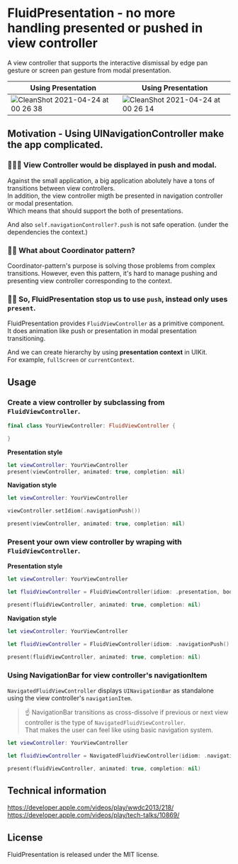 # FluidPresentation - no more handling presented or pushed in view controller

A view controller that supports the interactive dismissal by edge pan gesture or screen pan gesture from modal presentation.

| Using Presentation | Using Presentation |
|---|---|
|![CleanShot 2021-04-24 at 00 26 38](https://user-images.githubusercontent.com/1888355/115894190-f2778900-a493-11eb-8795-3dcaddc6f380.gif)|![CleanShot 2021-04-24 at 00 26 14](https://user-images.githubusercontent.com/1888355/115894209-f7d4d380-a493-11eb-89a7-fad3eddf0433.gif)|


## Motivation - Using UINavigationController make the app complicated.

### 🤷🏻‍♂️ View Controller would be displayed in push and modal.

Against the small application, a big application abolutely have a tons of transitions between view controllers.  
In addition, the view controller migth be presented in navigation controller or modal presentation.  
Which means that should support the both of presentations.

And also `self.navigationController?.push` is not safe operation. (under the dependencies the context.)

### 🙅‍♂️ What about Coordinator pattern?

Coordinator-pattern's purpose is solving those problems from complex transitions.
However, even this pattern, it's hard to manage pushing and presenting view controller corresponding to the context.

### 🙋‍♂️ So, FluidPresentation stop us to use `push`, instead only uses `present`.

FluidPresentation provides `FluidViewController` as a primitive component.  
It does animation like push or presentation in modal presentation transitioning.

And we can create hierarchy by using **presentation context** in UIKit.  
For example, `fullScreen` or `currentContext`.

## Usage

### Create a view controller by subclassing from `FluidViewController`.

```swift
final class YourViewController: FluidViewController {

}
```

**Presentation style**

```swift
let viewController: YourViewController
present(viewController, animated: true, completion: nil)
```

**Navigation style**

```swift
let viewController: YourViewController

viewController.setIdiom(.navigationPush())

present(viewController, animated: true, completion: nil)
```

### Present your own view controller by wraping with `FluidViewController`.

**Presentation style**

```swift
let viewController: YourViewController

let fluidViewController = FluidViewController(idiom: .presentation, bodyViewController: viewController)

present(fluidViewController, animated: true, completion: nil)
```

**Navigation style**

```swift
let viewController: YourViewController

let fluidViewController = FluidViewController(idiom: .navigationPush(), bodyViewController: viewController)

present(fluidViewController, animated: true, completion: nil)
```

### Using NavigationBar for view controller's navigationItem

`NavigatedFluidViewController` displays `UINavigationBar` as standalone using the view controller's `navigationItem`.

> ☝️ NavigationBar transitions as cross-dissolve if previous or next view controller is the type of `NavigatedFluidViewController`.  
> That makes the user can feel like using basic navigation system.

```swift
let viewController: YourViewController

let fluidViewController = NavigatedFluidViewController(idiom: .navigationPush(), bodyViewController: viewController)

present(fluidViewController, animated: true, completion: nil)
```

## Technical information

https://developer.apple.com/videos/play/wwdc2013/218/
https://developer.apple.com/videos/play/tech-talks/10869/

## License

FluidPresentation is released under the MIT license.

